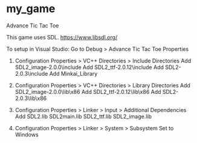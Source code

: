 # my_game
Advance Tic Tac Toe

This game uses SDL.
https://www.libsdl.org/

To setup in Visual Studio:
Go to Debug > Advance Tic Tac Toe Properties
1) Configuration Properties > VC++ Directories > Include Directories
Add SDL2_image-2.0.0\include
Add SDL2_ttf-2.0.12\include
Add SDL2-2.0.3\include
Add Minkai_Library

2) Configuration Properties > VC++ Directories > Library Directories
Add SDL2_image-2.0.0\lib\x86
Add SDL2_ttf-2.0.12\lib\x86
Add SDL2-2.0.3\lib\x86

3) Configuration Properties > Linker > Input > Additional Dependencies
Add
SDL2.lib
SDL2main.lib
SDL2_ttf.lib
SDL2_image.lib

4) Configuration Properties > Linker > System > Subsystem
Set to Windows

